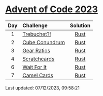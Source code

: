 [Advent of Code 2023](https://adventofcode.com/2023)
==========

| Day | Challenge | Solution |
|:---:|:---|:---:|
| 1 | [Trebuchet?!](https://adventofcode.com/2023/day/1) | [Rust](./day01/main.rs) |
| 2 | [Cube Conundrum](https://adventofcode.com/2023/day/2) | [Rust](./day02/main.rs) |
| 3 | [Gear Ratios](https://adventofcode.com/2023/day/3) | [Rust](./day03/main.rs) |
| 4 | [Scratchcards](https://adventofcode.com/2023/day/4) | [Rust](./day04/main.rs) |
| 6 | [Wait For It](https://adventofcode.com/2023/day/6) | [Rust](./day06/main.rs) |
| 7 | [Camel Cards](https://adventofcode.com/2023/day/7) | [Rust](./day07/main.rs) |

Last updated: 07/12/2023, 09:58:21
